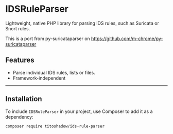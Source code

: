 # IDSRuleParser

Lightweight, native PHP library for parsing IDS rules, such as Suricata or Snort rules. 

This is a port from py-suricataparser on https://github.com/m-chrome/py-suricataparser


## Features

- Parse individual IDS rules, lists or files.
- Framework-independent 

---

## Installation

To include `IDSRuleParser` in your project, use Composer to add it as a dependency:

```bash
composer require titoshadow/ids-rule-parser
```